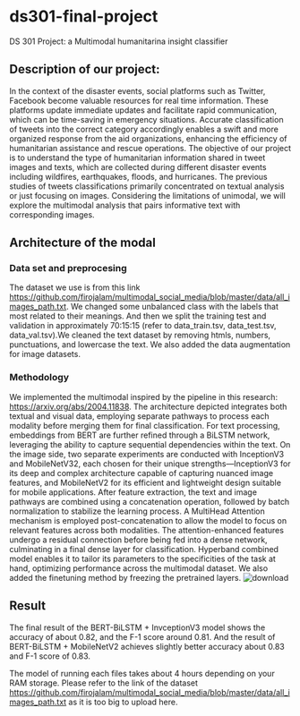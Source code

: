 # ds301-final-project
DS 301 Project: a Multimodal humanitarina insight classifier 
## Description of our project: 

In the context of the disaster events, social platforms such as Twitter, Facebook become
valuable resources for real time information. These platforms update immediate updates
and facilitate rapid communication, which can be time-saving in emergency situations. Accurate classification of tweets into the correct category accordingly enables a swift and more
organized response from the aid organizations, enhancing the efficiency of humanitarian assistance and rescue operations. The objective of our project is to understand the type of
humanitarian information shared in tweet images and texts, which are collected during different disaster events including wildfires, earthquakes, floods, and hurricanes. The previous
studies of tweets classifications primarily concentrated on textual analysis or just focusing on images. Considering the limitations of unimodal, we will explore the multimodal analysis
that pairs informative text with corresponding images. 

## Architecture of the modal 
### Data set and preprocesing 
The dataset we use is from this link  https://github.com/firojalam/multimodal_social_media/blob/master/data/all_images_path.txt. We changed some unbalanced class with the labels that most related to their meanings. And then we split the training test and validation in approximately 70:15:15 (refer to data_train.tsv, data_test.tsv, data_val.tsv).We cleaned the text dataset by removing htmls, numbers, punctuations, and lowercase the text. We also added the data augmentation for image datasets.

### Methodology
We implemented the multimodal inspired by the pipeline in this research: https://arxiv.org/abs/2004.11838. The architecture depicted integrates both textual and visual data, employing separate pathways to process each modality before merging them for final classification. For text processing, embeddings from BERT are further refined through a BiLSTM network, leveraging the ability to capture sequential dependencies within the text. On the image side, two separate experiments are conducted with InceptionV3 and MobileNetV32, each chosen for their unique strengths—InceptionV3 for its deep and complex architecture capable of capturing nuanced image features, and MobileNetV2 for its efficient and lightweight design suitable for mobile applications. After feature extraction, the text and image pathways are combined using a concatenation operation, followed by batch normalization to stabilize the learning process. A MultiHead Attention mechanism is employed post-concatenation to allow the model to focus on relevant features across both modalities. The attention-enhanced features undergo a residual connection before being fed into a dense network, culminating in a final dense layer for classification. Hyperband combined model enables it to tailor its parameters to the specificities of the task at hand, optimizing performance across the multimodal dataset. We also added the finetuning method by freezing the pretrained layers.
![download](https://github.com/Averywang15116/ds301-final-project/assets/71258939/d5292913-edbb-4a19-87f0-723edaab1ed0)

## Result
The final result of the BERT-BiLSTM + InvceptionV3 model shows the accuracy of about 0.82, and the F-1 score around 0.81. And the result of BERT-BiLSTM + MobileNetV2 achieves slightly better accuracy about 0.83 and F-1 score of 0.83.

The model of running each files takes about 4 hours depending on your RAM storage. Please refer to the link of the dataset https://github.com/firojalam/multimodal_social_media/blob/master/data/all_images_path.txt as it is too big to upload here. 




